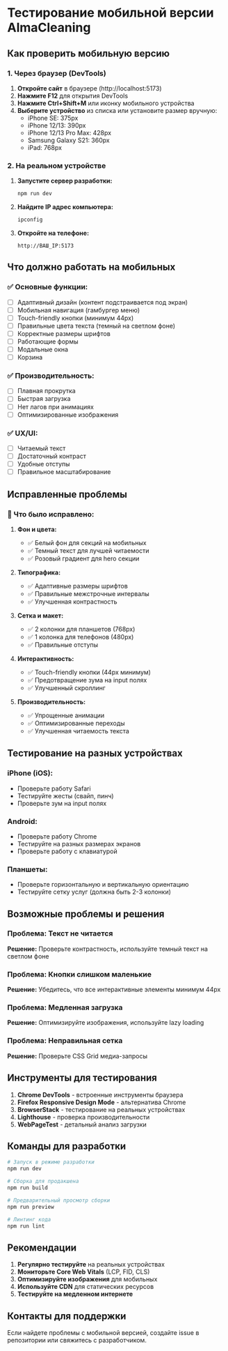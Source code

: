 # Тестирование мобильной версии AlmaCleaning

## Как проверить мобильную версию

### 1. Через браузер (DevTools)

1. **Откройте сайт** в браузере (http://localhost:5173)
2. **Нажмите F12** для открытия DevTools
3. **Нажмите Ctrl+Shift+M** или иконку мобильного устройства
4. **Выберите устройство** из списка или установите размер вручную:
   - iPhone SE: 375px
   - iPhone 12/13: 390px
   - iPhone 12/13 Pro Max: 428px
   - Samsung Galaxy S21: 360px
   - iPad: 768px

### 2. На реальном устройстве

1. **Запустите сервер разработки:**
   ```bash
   npm run dev
   ```

2. **Найдите IP адрес компьютера:**
   ```bash
   ipconfig
   ```

3. **Откройте на телефоне:**
   ```
   http://ВАШ_IP:5173
   ```

## Что должно работать на мобильных

### ✅ Основные функции:
- [ ] Адаптивный дизайн (контент подстраивается под экран)
- [ ] Мобильная навигация (гамбургер меню)
- [ ] Touch-friendly кнопки (минимум 44px)
- [ ] Правильные цвета текста (темный на светлом фоне)
- [ ] Корректные размеры шрифтов
- [ ] Работающие формы
- [ ] Модальные окна
- [ ] Корзина

### ✅ Производительность:
- [ ] Плавная прокрутка
- [ ] Быстрая загрузка
- [ ] Нет лагов при анимациях
- [ ] Оптимизированные изображения

### ✅ UX/UI:
- [ ] Читаемый текст
- [ ] Достаточный контраст
- [ ] Удобные отступы
- [ ] Правильное масштабирование

## Исправленные проблемы

### 🔧 Что было исправлено:

1. **Фон и цвета:**
   - ✅ Белый фон для секций на мобильных
   - ✅ Темный текст для лучшей читаемости
   - ✅ Розовый градиент для hero секции

2. **Типографика:**
   - ✅ Адаптивные размеры шрифтов
   - ✅ Правильные межстрочные интервалы
   - ✅ Улучшенная контрастность

3. **Сетка и макет:**
   - ✅ 2 колонки для планшетов (768px)
   - ✅ 1 колонка для телефонов (480px)
   - ✅ Правильные отступы

4. **Интерактивность:**
   - ✅ Touch-friendly кнопки (44px минимум)
   - ✅ Предотвращение зума на input полях
   - ✅ Улучшенный скроллинг

5. **Производительность:**
   - ✅ Упрощенные анимации
   - ✅ Оптимизированные переходы
   - ✅ Улучшенная читаемость текста

## Тестирование на разных устройствах

### iPhone (iOS):
- Проверьте работу Safari
- Тестируйте жесты (свайп, пинч)
- Проверьте зум на input полях

### Android:
- Проверьте работу Chrome
- Тестируйте на разных размерах экранов
- Проверьте работу с клавиатурой

### Планшеты:
- Проверьте горизонтальную и вертикальную ориентацию
- Тестируйте сетку услуг (должна быть 2-3 колонки)

## Возможные проблемы и решения

### Проблема: Текст не читается
**Решение:** Проверьте контрастность, используйте темный текст на светлом фоне

### Проблема: Кнопки слишком маленькие
**Решение:** Убедитесь, что все интерактивные элементы минимум 44px

### Проблема: Медленная загрузка
**Решение:** Оптимизируйте изображения, используйте lazy loading

### Проблема: Неправильная сетка
**Решение:** Проверьте CSS Grid медиа-запросы

## Инструменты для тестирования

1. **Chrome DevTools** - встроенные инструменты браузера
2. **Firefox Responsive Design Mode** - альтернатива Chrome
3. **BrowserStack** - тестирование на реальных устройствах
4. **Lighthouse** - проверка производительности
5. **WebPageTest** - детальный анализ загрузки

## Команды для разработки

```bash
# Запуск в режиме разработки
npm run dev

# Сборка для продакшена
npm run build

# Предварительный просмотр сборки
npm run preview

# Линтинг кода
npm run lint
```

## Рекомендации

1. **Регулярно тестируйте** на реальных устройствах
2. **Мониторьте Core Web Vitals** (LCP, FID, CLS)
3. **Оптимизируйте изображения** для мобильных
4. **Используйте CDN** для статических ресурсов
5. **Тестируйте на медленном интернете**

## Контакты для поддержки

Если найдете проблемы с мобильной версией, создайте issue в репозитории или свяжитесь с разработчиком. 